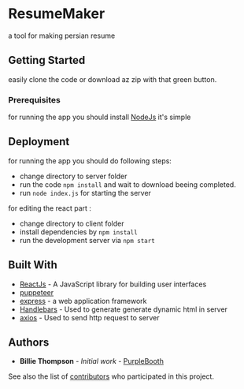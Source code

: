 # ResumeMaker

a tool for making persian resume

## Getting Started

easily clone the code or download az zip with that green button.

### Prerequisites
for running the app you should install [NodeJs](https://www.nodejs.org/en/) it's simple 


## Deployment

for running the app you should do following steps:
 - change directory to server folder
 - run the code ```npm install``` and wait to download beeing completed.
 - run ```node index.js``` for starting the server
 
for editing the react part :
 - change directory to client folder 
 - install dependencies by ```npm install```
 - run the development server via ```npm start```
 
## Built With
* [ReactJs](https://reactjs.org/) - A JavaScript library for building user interfaces
* [puppeteer](https://www.npmjs.com/package/puppeteer)
* [express](https://www.npmjs.com/package/express) - a web application framework
* [Handlebars](https://handlebarsjs.com/) - Used to generate generate dynamic html in server
* [axios](https://www.npmjs.com/package/axios) - Used to send http request to server


## Authors

* **Billie Thompson** - *Initial work* - [PurpleBooth](https://github.com/PurpleBooth)

See also the list of [contributors](https://github.com/your/project/contributors) who participated in this project.
